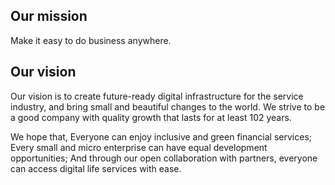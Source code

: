 ## Our mission

Make it easy to do business anywhere.

## Our vision

Our vision is to create future-ready digital infrastructure for the service industry, and bring small and beautiful changes to the world.
We strive to be a good company with quality growth that lasts for at least 102 years.

We hope that,
Everyone can enjoy inclusive and green financial services;
Every small and micro enterprise can have equal development opportunities;
And through our open collaboration with partners, everyone can access digital life services with ease.
